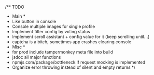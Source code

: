/** TODO
 * Main *
 * Like button in console
 * Console multiple images for single profile
 * Implement filter config by voting status
 * Implement scroll assistant + config value for it (keep scrolling until...)
 * captcha is a bitch, sometimes app crashes clearing console
 * Misc *
 * for prod include tampermonkey meta file into build
 * jsdoc all major functions
 * npmjs.com/package/bottleneck if request mocking is implemented
 * Organize error throwing instead of silent and empty returns
 */